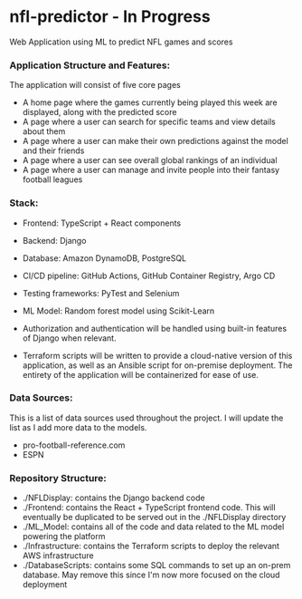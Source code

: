 # nfl-predictor - In Progress
Web Application using ML to predict NFL games and scores

### Application Structure and Features:

The application will consist of five core pages

- A home page where the games currently being played this week are displayed, along with the predicted score
- A page where a user can search for specific teams and view details about them
- A page where a user can make their own predictions against the model and their friends
- A page where a user can see overall global rankings of an individual
- A page where a user can manage and invite people into their fantasy football leagues

### Stack:

- Frontend: TypeScript + React components
- Backend: Django
- Database: Amazon DynamoDB, PostgreSQL
- CI/CD pipeline: GitHub Actions, GitHub Container Registry, Argo CD
- Testing frameworks: PyTest and Selenium
- ML Model: Random forest model using Scikit-Learn

- Authorization and authentication will be handled using built-in features of Django when relevant.
- Terraform scripts will be written to provide a cloud-native version of this application, as well as an Ansible script for on-premise deployment. The entirety of the application will be containerized for ease of use.

### Data Sources:

This is a list of data sources used throughout the project. I will update the list as I add more data to the models.

- pro-football-reference.com
- ESPN

### Repository Structure:
- ./NFLDisplay: contains the Django backend code
- ./Frontend: contains the React + TypeScript frontend code. This will eventually be duplicated to be served out in the ./NFLDisplay directory
- ./ML_Model: contains all of the code and data related to the ML model powering the platform
- ./Infrastructure: contains the Terraform scripts to deploy the relevant AWS infrastructure
- ./DatabaseScripts: contains some SQL commands to set up an on-prem database. May remove this since I'm now more focused on the cloud deployment
